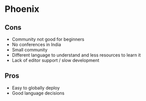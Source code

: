 # Phoenix

## Cons

- Community not good for beginners
- No conferences in India
- Small community
- Different language to understand and less resources to learn it
- Lack of editor support / slow development

## Pros

- Easy to globally deploy
- Good language decisions
